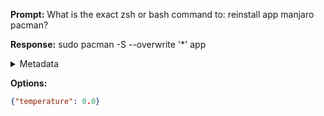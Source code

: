 **Prompt:**
What is the exact zsh or bash command to: reinstall app manjaro pacman?

**Response:**
sudo pacman -S --overwrite '*' app

<details><summary>Metadata</summary>

- Duration: 2400 ms
- Datetime: 2023-08-08T15:04:34.760219
- Model: gpt-3.5-turbo-0613

</details>

**Options:**
```json
{"temperature": 0.0}
```

